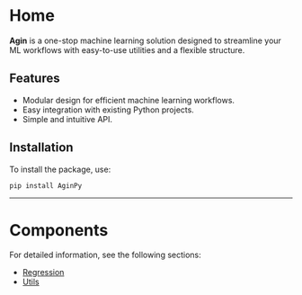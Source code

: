 # **Home**

**Agin** is a one-stop machine learning solution designed to streamline your ML workflows with easy-to-use utilities and a flexible structure.

## **Features**
- Modular design for efficient machine learning workflows.
- Easy integration with existing Python projects.
- Simple and intuitive API.

## **Installation**
To install the package, use:
```bash
pip install AginPy
```

---

# **Components**

For detailed information, see the following sections:

- [Regression](regression.md)
- [Utils](utils.md)
